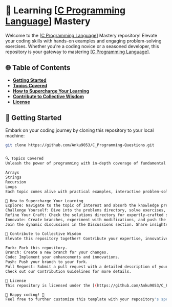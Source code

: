 # 🚀 Learning [[C Programming Language](https://github.com/Anku9053/C_Programming-Questions.git)] Mastery

Welcome to the [[C Programming Language](https://github.com/Anku9053/C_Programming-Questions.git)] Mastery repository! Elevate your coding skills with hands-on examples and engaging problem-solving exercises. Whether you're a coding novice or a seasoned developer, this repository is your gateway to mastering [[C Programming Language](https://github.com/Anku9053/C_Programming-Questions.git)].

## 🌐 Table of Contents

- [**Getting Started**](#getting-started)
- [**Topics Covered**](#topics-covered)
- [**How to Supercharge Your Learning**](#how-to-supercharge-your-learning)
- [**Contribute to Collective Wisdom**](#contribute-to-collective-wisdom)
- [**License**](#license)

## 🚀 Getting Started

Embark on your coding journey by cloning this repository to your local machine:

```bash
git clone https://github.com/Anku9053/C_Programming-Questions.git


🔍 Topics Covered
Unleash the power of programming with in-depth coverage of fundamental topics:

Arrays
Strings
Recursion
Loops
Each topic comes alive with practical examples, interactive problem-solving exercises, and concise explanations. Dive into the directories (arrays, strings, recursion, loops) to ignite your understanding.

🚀 How to Supercharge Your Learning
Explore: Navigate to the topic of interest and absorb the knowledge presented in the README.
Challenge Yourself: Dive into the problems directory, solve exercises, and solidify your skills.
Refine Your Craft: Check the solutions directory for expertly-crafted solutions. Understand, adapt, and learn.
Innovate: Create branches, experiment with modifications, and push the boundaries of your creativity.
Join the dynamic discussions in the Discussions section. Share insights, seek help, and engage with a community passionate about [Programming Language].

🤝 Contribute to Collective Wisdom
Elevate this repository together! Contribute your expertise, innovative examples, and fresh problem-solving challenges. Follow these steps to contribute:

Fork: Fork this repository.
Branch: Create a new branch for your changes.
Code: Implement your enhancements and innovations.
Push: Push your branch to your fork.
Pull Request: Submit a pull request with a detailed description of your changes.
Check out our Contribution Guidelines for more details.

📜 License
This repository is licensed under the [(https://github.com/Anku9053/C_Programming-Questions.git)] - see the LICENSE file for details.

🚀 Happy coding! 🚀
Feel free to further customize this template with your repository's specific details.
